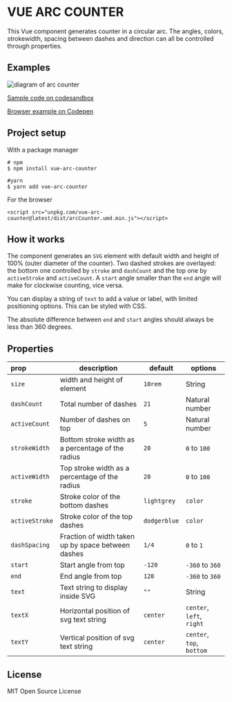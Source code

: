 # VUE ARC COUNTER

This Vue component generates counter in a circular arc. The angles, colors, strokewidth, spacing between dashes and 
direction can all be controlled through properties.

## Examples

![diagram of arc counter](https://raw.githubusercontent.com/snirp/vue-arc-counter/master/examples.png)

[Sample code on codesandbox](https://codesandbox.io/s/github/snirp/vue-arc-counter)

[Browser example on Codepen](https://codepen.io/snirp/pen/BvvoOB)

## Project setup

With a package manager
```
# npm
$ npm install vue-arc-counter

#yarn
$ yarn add vue-arc-counter
```

For the browser
```
<script src="unpkg.com/vue-arc-counter@latest/dist/arcCounter.umd.min.js"></script>
```

## How it works
The component generates an `SVG` element with default width and height of 100% (outer diameter of the counter).
Two dashed strokes are overlayed: the bottom one controlled by `stroke` and `dashCount` and the top one by 
`activeStroke` and `activeCount`. A `start` angle smaller than the `end` angle will make for clockwise counting, 
vice versa.

You can display a string of `text` to add a value or label, with limited positioning options. This can be styled 
with CSS.

The absolute difference between `end` and `start` angles should always be less than 360 degrees.

## Properties
|prop|description|default|options|
|:---|---|---|---|
|`size`|width and height of element|`10rem`|String|
|`dashCount`|Total number of dashes|`21`|Natural number|
|`activeCount`|Number of dashes on top|`5`|Natural number|
|`strokeWidth`|Bottom stroke width as a percentage of the radius|`20`|`0` to `100`|
|`activeWidth`|Top stroke width as a percentage of the radius|`20`|`0` to `100`|
|`stroke`|Stroke color of the bottom dashes|`lightgrey`|`color`|
|`activeStroke`|Stroke color of the top dashes|`dodgerblue`|`color`|
|`dashSpacing`|Fraction of width taken up by space between dashes|`1/4`|`0` to `1`|
|`start`|Start angle from top|`-120`|`-360` to `360`|
|`end`|End angle from top|`120`|`-360` to `360`|
|`text`|Text string to display inside SVG|`""`|String|
|`textX`|Horizontal position of svg text string|`center`|`center`, `left`, `right`|
|`textY`|Vertical position of svg text string|`center`|`center`, `top`, `bottom`|

## License

MIT Open Source License